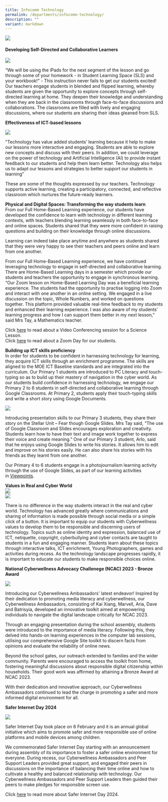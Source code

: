 ```yaml
---
title: Infocomm Technology
permalink: /departments/infocomm-technology/
description: ""
variant: markdown
---
```

<img src="/images/br-junior-reporter_20230308_img_2259-scaled.jpeg">
<h4 style="text-align: left;"><strong>Developing Self-Directed and Collaborative Learners</strong></h4>
<img src="/images/br-junior-reporter_20230331_img_2823-scaled.jpeg">
<p>“We will be using the iPads for the next segment of the lesson and go through some of your homework - in Student Learning Space (SLS) and your workbook!” - This instruction never fails to get our students excited! Our teachers engage students in blended and flipped learning, whereby students are given the opportunity to explore concepts through self-directed learning at home. They deepen their knowledge and understanding when they are back in the classrooms through face-to-face discussions and collaborations. The classrooms are filled with lively and engaging discussions, where our students are sharing their ideas gleaned from SLS. </p>
<p><strong>Effectiveness of ICT-based lessons</strong></p>
<img src="/images/2023%20Photos/ICT%20Department/ict%201_img_3758.JPG">
<p>
"Technology has value added students’ learning because it help to make our lessons more interactive and engaging. Students are able to explore new concepts and discuss with their peers. In addition, we could leverage on the power of technology and Artificial Intelligence (AI)  to provide instant feedback to our students and help them learn better. Technology also helps us to adapt our lessons and strategies to better support our students in learning” </p><p>These are some of the thoughts expressed by our teachers. Technology supports active learning, creating a participatory, connected, and reflective classroom which nurtures the future-ready learners.</p>
<p><strong>Physical and Digital Spaces: Transforming the way students learn<br></strong>From our Full Home-Based Learning experience, our students have developed the confidence to learn with technology in different learning contexts, with teachers blending learning seamlessly in both face-to-face and online spaces. Students shared that they were more confident in raising questions and building on their knowledge through online discussions.</p>
<p>Learning can indeed take place anytime and anywhere as students shared that they were very happy to see their teachers and peers online and learn from one another. 
	
</p><p>From our Full Home-Based Learning experience, we have continued leveraging technology to engage in self-directed and collaborative learning. There are Home-Based Learning days in a semester which provide our students and teachers the opportunity to engage in synchronous learning. “Our Zoom lesson on Home-Based Learning Day was a beneficial learning experience. The students had the opportunity to practise logging into Zoom and interact with one another in an online setting. We engaged in a live discussion on the topic, Whole Numbers, and worked on questions together. This platform provided valuable real-time feedback to my students and enhanced their learning experience. I was also aware of my students’ learning progress and how I can support them better in my next lesson,” said Mrs Tay, a Mathematics teacher. </p>
<p>Click&nbsp;<a href="https://www.facebook.com/pg/Blangah-Rise-Primary-School-1143547012326368/photos/?tab=album&amp;album_id=3497906250223754">here</a>&nbsp;to read about a Video Conferencing session for a Science Lesson.<br>Click&nbsp;<a href="https://www.facebook.com/pg/Blangah-Rise-Primary-School-1143547012326368/photos/?tab=album&amp;album_id=3530317306982648">here</a>&nbsp;to read about a Zoom Day for our students.</p>
<p><strong>Building up ICT skills proficiency<br></strong>In order for students to be confident in harnessing technology for learning, they acquire ICT skills through an enrichment programme. The skills are aligned to the MOE ICT Baseline standards and are integrated into the curriculum. Our Primary 1 students are introduced to PC Literacy and touch-typing so as to build up their mastery of navigation in the cyber world. As our students build confidence in harnessing technology, we engage our Primary 2 to 6 students in self-directed and collaborative learning through Google Classrooms. At Primary 2, students apply their touch-typing skills and write a short story using Google Documents.</p>
<img src="/images/2023%20Photos/ICT%20Department/ict%202_img_4667.JPG">
<p>Introducing presentation skills to our Primary 3 students, they share their story on the Stellar Unit – Fear though Google Slides. Mrs Tay said, “The use of Google Classroom and Slides encourages exploration and creativity. Students learn how to have their text and image work together to express their voice and create meaning.” One of our Primary 3 student, Arlo, said that he enjoys using Google Slides to write his stories. It allows him to edit and improve on his stories easily. He can also share his stories with his friends as they learnt from one another.</p>
<p>Our Primary 4 to 6 students engage in a photojournalism learning activity through the use of Google Slides, as part of our learning activities in&nbsp;<a href="/viewpoints/">Viewpoints</a>.</p>
<p><strong>Values in Real and Cyber World</strong><br>
<img src="/images/2023%20Photos/ICT%20Department/ict%204_img_9537.jpg"><br>
	<img src="/images/2023%20Photos/ICT%20Department/ict%203_img_9534.jpg">
	
There is no difference in the way students interact in the real and cyber world. Technology has advanced greatly where communications and sharing of information is made possible through social media or a simple click of a button. It is important to equip our students with Cyberwellness values to develop them to be responsible and discerning users of technology. Topics such as online identity and expression, balanced use of ICT, netiquette, copyright, cyberbullying and cyber contacts are taught to students in a fun and engaging manner. Students learn about these topics through interactive talks, ICT enrichment, Young Photographers, games and activities during recess. As the technology landscape progresses rapidly, it is important to educate our students to make responsible choices online.</p>
<p><strong>National Cyberwellness Advocacy Challenege (NCAC) 2023 - Bronze Award<br></strong></p>

<img src="/images/2024%20Photos/ICT%20Webpage/IMG_20231116_WA0011.jpg">
<p>Introducing our Cyberwellness Ambassadors' latest endeavor! Inspired by their dedication to promoting media literacy and cyberwellness, our Cyberwellness Ambassadors, consisting of Kai Xiang, Marvell, Aria, Dave and Batrisyia, developed an innovative toolkit aimed at empowering individuals to navigate the digital landscape critically for NCAC 2023.</p>

<p>Through an engaging presentation during the school assembly, students were introduced to the importance of media literacy. Following this, they delved into hands-on learning experiences in the computer lab sessions, utilising our comprehensive Google Site toolkit to discern facts from opinions and evaluate the reliability of online news. </p> 

<p>Beyond the school gates, our outreach extended to families and the wider community. Parents were encouraged to access the toolkit from home, fostering meaningful discussions about responsible digital citizenship within households. Their good work was affirmed by attaining a Bronze Award at NCAC 2023. </p>

<p>With their dedication and innovative approach, our Cyberwellness Ambassadors continued to lead the charge in promoting a safer and more informed digital environment for all.</p>

<p><strong>Safer Internet Day 2024</strong></p>

![](/images/2024%20Photos/ICT%20Webpage/WhatsApp_Image_2024_02_14_at_14_01_43.jpg)

<p>Safer Internet Day took place on 6 February and it is an annual global initiative which aims to promote safer and more responsible use of online platforms and mobile devices among children. </p>

<p>We commemorated Safer Internet Day starting with an announcement during assembly of its importance to foster a safer online environment for everyone. During recess, our Cyberwellness Ambassadors and Peer Support Leaders provided great support, and engaged their peers in discussions on the importance of balancing their time online and how to cultivate a healthy and balanced relationship with technology. Our Cyberwellness Ambassadors and Peer Support Leaders then guided their peers to make pledges for responsible screen use. </p>

<p>Click&nbsp;<a href="https://www.blangahrisepri.moe.edu.sg/highlights/2024/safer-internet-day-2024/">here</a> to read more about Safer Internet Day 2024. </p>